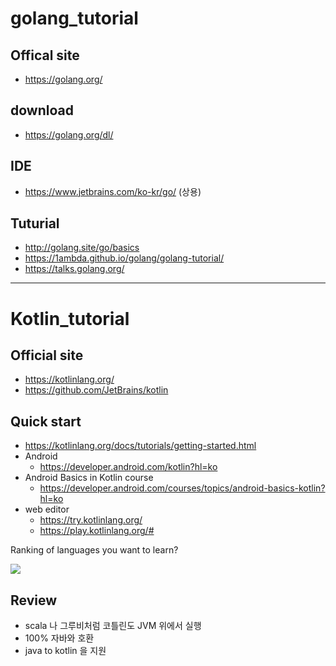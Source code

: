 # golang_tutorial

## Offical site
- https://golang.org/

## download
- https://golang.org/dl/

## IDE
- https://www.jetbrains.com/ko-kr/go/  (상용)

## Tuturial
- http://golang.site/go/basics
- https://1ambda.github.io/golang/golang-tutorial/
- https://talks.golang.org/



-------
# Kotlin_tutorial

## Official site
- https://kotlinlang.org/
- https://github.com/JetBrains/kotlin


## Quick start
- https://kotlinlang.org/docs/tutorials/getting-started.html
- Android
  - https://developer.android.com/kotlin?hl=ko
- Android Basics in Kotlin course
  - https://developer.android.com/courses/topics/android-basics-kotlin?hl=ko
- web editor
  - https://try.kotlinlang.org/
  - https://play.kotlinlang.org/#
  


Ranking of languages you want to learn?

<img src='https://f1.codingworldnews.com/2019/03/kuyd1ff9ji.png'>


## Review
- scala 나 그루비처럼 코틀린도 JVM 위에서 실행
- 100% 자바와 호환
- java to kotlin 을 지원
